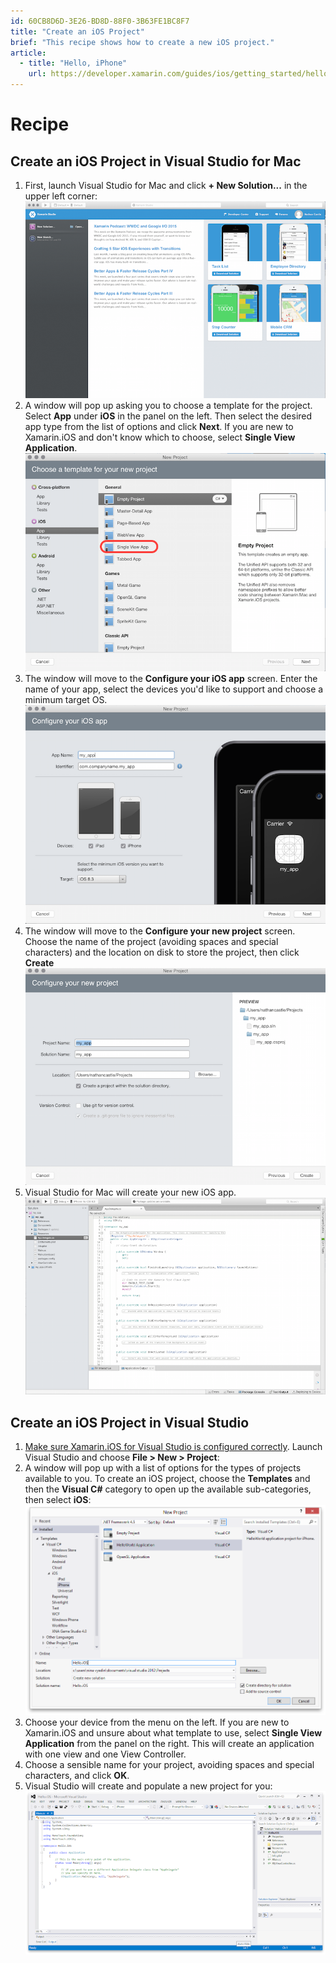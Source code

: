 ```yaml
---
id: 60CB8D6D-3E26-BD8D-88F0-3B63FE1BC8F7
title: "Create an iOS Project"
brief: "This recipe shows how to create a new iOS project."
article:
  - title: "Hello, iPhone" 
    url: https://developer.xamarin.com/guides/ios/getting_started/hello,_world
---
```



# Recipe

## Create an iOS Project in Visual Studio for Mac

1.  First, launch Visual Studio for Mac and click **+ New Solution...** in the upper left corner: ![](Images/ios_project_00.png)
2.  A window will pop up asking you to choose a template for the project. Select **App** under **iOS** in the panel on the left. Then select the desired app type from the list of options and click **Next**. If you are new to Xamarin.iOS and don't know which to choose, select **Single View Application**. ![](Images/choose_template.png)
3.  The window will move to the **Configure your iOS app** screen. Enter the name of your app, select the devices you'd like to support and choose a minimum target OS. ![](Images/choose_device.png)
4.  The window will move to the **Configure your new project** screen. Choose the name of the project (avoiding spaces and special characters) and the location on disk to store the project, then click **Create**![](Images/choose_name.png)
5.  Visual Studio for Mac will create your new iOS app. ![](Images/xam_result.png)

## Create an iOS Project in Visual Studio

1.  [Make sure Xamarin.iOS for Visual Studio is configured correctly](https://developer.xamarin.com/guides/ios/getting_started/introduction_to_xamarin_ios_for_visual_studio). Launch Visual Studio and choose **File > New > Project**:
2.  A window will pop up with a list of options for the types of projects available to you. To create an iOS project, choose the **Templates** and then the **Visual C#** category to open up the available sub-categories, then select **iOS**:![](Images/ios_project_01_vs.png)
3.  Choose your device from the menu on the left. If you are new to Xamarin.iOS and unsure about what template to use, select **Single View Application** from the panel on the right. This will create an application with one view and one View Controller.
4.  Choose a sensible name for your project, avoiding spaces and special characters, and click **OK**.
5.  Visual Studio will create and populate a new project for you:![](Images/ios_project_02_vs.png)
